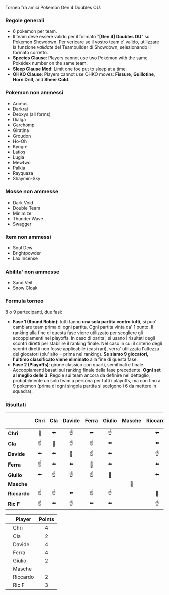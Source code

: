 Torneo fra amici Pokemon Gen 4 Doubles OU.

### Regole generali
- 6 pokemon per team.
- Il team deve essere valido per il formato "**[Gen 4] Doubles OU**" su Pokemon Showdown. Per vericare se il vostro team e' valido, utilizzare la funzione _validate_ del Teambuilder di Showdown, selezionando il formato corretto.
- **Species Clause**: Players cannot use two Pokémon with the same Pokédex number on the same team.
- **Sleep Clause Mod**: Limit one foe put to sleep at a time.
- **OHKO Clause**: Players cannot use OHKO moves: **Fissure**, **Guillotine**, **Horn Drill**, and **Sheer Cold**.
  
### Pokemon non ammessi
- Arceus  
- Darkrai  
- Deoxys (all forms)  
- Dialga  
- Garchomp  
- Giratina  
- Groudon  
- Ho-Oh  
- Kyogre  
- Latios  
- Lugia  
- Mewtwo  
- Palkia  
- Rayquaza  
- Shaymin-Sky  

### Mosse non ammesse
- Dark Void
- Double Team
- Minimize
- Thunder Wave
- Swagger

### Item non ammessi
- Soul Dew  
- Brightpowder 
- Lax Incense

### Abilita' non ammesse
- Sand Veil  
- Snow Cloak

### Formula torneo
8 o 9 partecipanti, due fasi:
- **Fase 1 (Round Robin)**: tutti fanno **una sola partita contro tutti**, si puo' cambiare team prima di ogni partita. Ogni partita vinta da' 1 punto. Il ranking alla fine di questa fase viene utilizzato per scegliere gli accoppiamenti nei playoffs. In caso di parita', si usano i risultati degli scontri diretti per stabilire il ranking finale. Nel caso in cui il criterio degli scontri diretti non fosse applicabile (casi rari), verra' utilizzata l'altezza dei giocatori (piu' alto = prima nel ranking). **Se siamo 9 giocatori, l'ultimo classificato viene eliminato** alla fine di questa fase.
- **Fase 2 (Playoffs)**: girone classico con quarti, semifinali e finale. Accoppiamenti basati sul ranking finale della fase precedente. **Ogni set al meglio delle 3**. Regole sui team ancora da definire nel dettaglio, probabilmente un solo team a persona per tutti i playoffs, ma con fino a 9 pokemon (prima di ogni singola partita si scelgono i 6 da mettere in squadra).

### Risultati
|              |     Chri      |      Cla       |    Davide     |     Ferra     |    Giulio     |    Masche     |   Riccardo    |    Ric F      |
|--------------|:-------------:|:--------------:|:-------------:|:-------------:|:-------------:|:-------------:|:-------------:|:-------------:|
| **Chri**     | :no_entry_sign: | :arrow_left:   | :point_up:     | :arrow_left:   | :point_up:     |               | :arrow_left:   | :arrow_left:   |
| **Cla**      | :point_up:     | :no_entry_sign:| :point_up:     | :point_up:     | :arrow_left:   |               | :arrow_left:   | :point_up:     |
| **Davide**   | :arrow_left:   | :arrow_left:   | :no_entry_sign:| :point_up:     | :arrow_left:   |               | :point_up:     | :arrow_left:   |
| **Ferra**    | :point_up:     | :arrow_left:   | :arrow_left:   | :no_entry_sign:| :arrow_left:   |               | :arrow_left:   | :point_up:     |
| **Giulio**   | :arrow_left:   | :point_up:     | :point_up:     | :point_up:     | :no_entry_sign:|               | :arrow_left:   | :point_up:     |
| **Masche**   |               |                |                |                |                | :no_entry_sign:|               |               |
| **Riccardo** | :point_up:     | :point_up:     | :arrow_left:   | :point_up:     | :point_up:     |               | :no_entry_sign:| :arrow_left:   |
| **Ric F**    | :point_up:     | :arrow_left:   | :point_up:     | :arrow_left:   | :arrow_left:   |               | :point_up:     | :no_entry_sign:|


| | Player     | Points |
|-|------------|:------:|
| | Chri       |   4    |
| | Cla        |   2    |
| | Davide     |   4    |
| | Ferra      |   4    |
| | Giulio     |   2    |
| | Masche     |       |
| | Riccardo   |   2    |
| | Ric F      |   3    |

